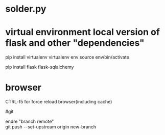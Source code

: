 # solder.py


# virtual environment local version of flask and other "dependencies"

pip install virtualenv
virtualenv env
source env/bin/activate

pip install flask flask-sqlalchemy

# browser

CTRL-f5 for force reload browser(including cache)

#git

endre "branch remote" <br >
git push --set-upstream origin new-branch
